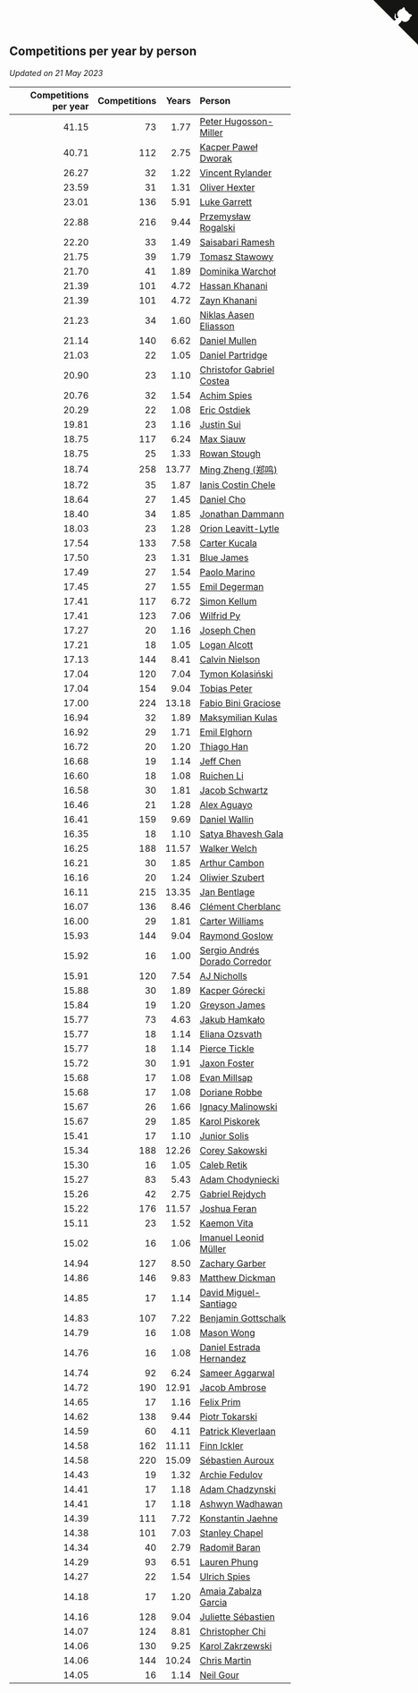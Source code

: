 ## Competitions per year by person

*Updated on 21 May 2023*

| Competitions per year | Competitions | Years | Person |
| ---: | ---: | ---: | :--- |
| 41.15 | 73 | 1.77 | [Peter Hugosson-Miller](https://www.worldcubeassociation.org/persons/2021HUGO01) |
| 40.71 | 112 | 2.75 | [Kacper Paweł Dworak](https://www.worldcubeassociation.org/persons/2020DWOR01) |
| 26.27 | 32 | 1.22 | [Vincent Rylander](https://www.worldcubeassociation.org/persons/2022RYLA01) |
| 23.59 | 31 | 1.31 | [Oliver Hexter](https://www.worldcubeassociation.org/persons/2022HEXT01) |
| 23.01 | 136 | 5.91 | [Luke Garrett](https://www.worldcubeassociation.org/persons/2017GARR05) |
| 22.88 | 216 | 9.44 | [Przemysław Rogalski](https://www.worldcubeassociation.org/persons/2013ROGA02) |
| 22.20 | 33 | 1.49 | [Saisabari Ramesh](https://www.worldcubeassociation.org/persons/2021RAME01) |
| 21.75 | 39 | 1.79 | [Tomasz Stawowy](https://www.worldcubeassociation.org/persons/2021STAW01) |
| 21.70 | 41 | 1.89 | [Dominika Warchoł](https://www.worldcubeassociation.org/persons/2021WARC01) |
| 21.39 | 101 | 4.72 | [Hassan Khanani](https://www.worldcubeassociation.org/persons/2018KHAN26) |
| 21.39 | 101 | 4.72 | [Zayn Khanani](https://www.worldcubeassociation.org/persons/2018KHAN28) |
| 21.23 | 34 | 1.60 | [Niklas Aasen Eliasson](https://www.worldcubeassociation.org/persons/2021ELIA01) |
| 21.14 | 140 | 6.62 | [Daniel Mullen](https://www.worldcubeassociation.org/persons/2016MULL04) |
| 21.03 | 22 | 1.05 | [Daniel Partridge](https://www.worldcubeassociation.org/persons/2022PART02) |
| 20.90 | 23 | 1.10 | [Christofor Gabriel Costea](https://www.worldcubeassociation.org/persons/2022COST03) |
| 20.76 | 32 | 1.54 | [Achim Spies](https://www.worldcubeassociation.org/persons/2021SPIE01) |
| 20.29 | 22 | 1.08 | [Eric Ostdiek](https://www.worldcubeassociation.org/persons/2022OSTD01) |
| 19.81 | 23 | 1.16 | [Justin Sui](https://www.worldcubeassociation.org/persons/2022SUIJ01) |
| 18.75 | 117 | 6.24 | [Max Siauw](https://www.worldcubeassociation.org/persons/2017SIAU02) |
| 18.75 | 25 | 1.33 | [Rowan Stough](https://www.worldcubeassociation.org/persons/2022STOU01) |
| 18.74 | 258 | 13.77 | [Ming Zheng (郑鸣)](https://www.worldcubeassociation.org/persons/2009ZHEN11) |
| 18.72 | 35 | 1.87 | [Ianis Costin Chele](https://www.worldcubeassociation.org/persons/2021CHEL01) |
| 18.64 | 27 | 1.45 | [Daniel Cho](https://www.worldcubeassociation.org/persons/2021CHOD01) |
| 18.40 | 34 | 1.85 | [Jonathan Dammann](https://www.worldcubeassociation.org/persons/2021DAMM01) |
| 18.03 | 23 | 1.28 | [Orion Leavitt-Lytle](https://www.worldcubeassociation.org/persons/2022LEAV01) |
| 17.54 | 133 | 7.58 | [Carter Kucala](https://www.worldcubeassociation.org/persons/2015KUCA01) |
| 17.50 | 23 | 1.31 | [Blue James](https://www.worldcubeassociation.org/persons/2022JAME01) |
| 17.49 | 27 | 1.54 | [Paolo Marino](https://www.worldcubeassociation.org/persons/2021MARI04) |
| 17.45 | 27 | 1.55 | [Emil Degerman](https://www.worldcubeassociation.org/persons/2021DEGE01) |
| 17.41 | 117 | 6.72 | [Simon Kellum](https://www.worldcubeassociation.org/persons/2016KELL12) |
| 17.41 | 123 | 7.06 | [Wilfrid Py](https://www.worldcubeassociation.org/persons/2016PYWI01) |
| 17.27 | 20 | 1.16 | [Joseph Chen](https://www.worldcubeassociation.org/persons/2022CHEN16) |
| 17.21 | 18 | 1.05 | [Logan Alcott](https://www.worldcubeassociation.org/persons/2022ALCO02) |
| 17.13 | 144 | 8.41 | [Calvin Nielson](https://www.worldcubeassociation.org/persons/2014NIEL03) |
| 17.04 | 120 | 7.04 | [Tymon Kolasiński](https://www.worldcubeassociation.org/persons/2016KOLA02) |
| 17.04 | 154 | 9.04 | [Tobias Peter](https://www.worldcubeassociation.org/persons/2014PETE03) |
| 17.00 | 224 | 13.18 | [Fabio Bini Graciose](https://www.worldcubeassociation.org/persons/2010GRAC02) |
| 16.94 | 32 | 1.89 | [Maksymilian Kulas](https://www.worldcubeassociation.org/persons/2021KULA02) |
| 16.92 | 29 | 1.71 | [Emil Elghorn](https://www.worldcubeassociation.org/persons/2021ELGH01) |
| 16.72 | 20 | 1.20 | [Thiago Han](https://www.worldcubeassociation.org/persons/2022HANT01) |
| 16.68 | 19 | 1.14 | [Jeff Chen](https://www.worldcubeassociation.org/persons/2022CHEN19) |
| 16.60 | 18 | 1.08 | [Ruichen Li](https://www.worldcubeassociation.org/persons/2022LIRU02) |
| 16.58 | 30 | 1.81 | [Jacob Schwartz](https://www.worldcubeassociation.org/persons/2021SCHW01) |
| 16.46 | 21 | 1.28 | [Alex Aguayo](https://www.worldcubeassociation.org/persons/2022AGUA01) |
| 16.41 | 159 | 9.69 | [Daniel Wallin](https://www.worldcubeassociation.org/persons/2013WALL03) |
| 16.35 | 18 | 1.10 | [Satya Bhavesh Gala](https://www.worldcubeassociation.org/persons/2022GALA03) |
| 16.25 | 188 | 11.57 | [Walker Welch](https://www.worldcubeassociation.org/persons/2011WELC01) |
| 16.21 | 30 | 1.85 | [Arthur Cambon](https://www.worldcubeassociation.org/persons/2021CAMB01) |
| 16.16 | 20 | 1.24 | [Oliwier Szubert](https://www.worldcubeassociation.org/persons/2022SZUB01) |
| 16.11 | 215 | 13.35 | [Jan Bentlage](https://www.worldcubeassociation.org/persons/2010BENT01) |
| 16.07 | 136 | 8.46 | [Clément Cherblanc](https://www.worldcubeassociation.org/persons/2014CHER05) |
| 16.00 | 29 | 1.81 | [Carter Williams](https://www.worldcubeassociation.org/persons/2021WILL06) |
| 15.93 | 144 | 9.04 | [Raymond Goslow](https://www.worldcubeassociation.org/persons/2014GOSL01) |
| 15.92 | 16 | 1.00 | [Sergio Andrés Dorado Corredor](https://www.worldcubeassociation.org/persons/2022CORR05) |
| 15.91 | 120 | 7.54 | [AJ Nicholls](https://www.worldcubeassociation.org/persons/2015NICH04) |
| 15.88 | 30 | 1.89 | [Kacper Górecki](https://www.worldcubeassociation.org/persons/2021GORE01) |
| 15.84 | 19 | 1.20 | [Greyson James](https://www.worldcubeassociation.org/persons/2022JAME02) |
| 15.77 | 73 | 4.63 | [Jakub Hamkało](https://www.worldcubeassociation.org/persons/2018HAMK01) |
| 15.77 | 18 | 1.14 | [Eliana Ozsvath](https://www.worldcubeassociation.org/persons/2022OZSV01) |
| 15.77 | 18 | 1.14 | [Pierce Tickle](https://www.worldcubeassociation.org/persons/2022TICK01) |
| 15.72 | 30 | 1.91 | [Jaxon Foster](https://www.worldcubeassociation.org/persons/2021FOST01) |
| 15.68 | 17 | 1.08 | [Evan Millsap](https://www.worldcubeassociation.org/persons/2022MILL05) |
| 15.68 | 17 | 1.08 | [Doriane Robbe](https://www.worldcubeassociation.org/persons/2022ROBB03) |
| 15.67 | 26 | 1.66 | [Ignacy Malinowski](https://www.worldcubeassociation.org/persons/2021MALI02) |
| 15.67 | 29 | 1.85 | [Karol Piskorek](https://www.worldcubeassociation.org/persons/2021PISK01) |
| 15.41 | 17 | 1.10 | [Junior Solis](https://www.worldcubeassociation.org/persons/2022SOLI03) |
| 15.34 | 188 | 12.26 | [Corey Sakowski](https://www.worldcubeassociation.org/persons/2011SAKO01) |
| 15.30 | 16 | 1.05 | [Caleb Retik](https://www.worldcubeassociation.org/persons/2022RETI01) |
| 15.27 | 83 | 5.43 | [Adam Chodyniecki](https://www.worldcubeassociation.org/persons/2017CHOD02) |
| 15.26 | 42 | 2.75 | [Gabriel Rejdych](https://www.worldcubeassociation.org/persons/2020REJD01) |
| 15.22 | 176 | 11.57 | [Joshua Feran](https://www.worldcubeassociation.org/persons/2011FERA01) |
| 15.11 | 23 | 1.52 | [Kaemon Vita](https://www.worldcubeassociation.org/persons/2021VITA01) |
| 15.02 | 16 | 1.06 | [Imanuel Leonid Müller](https://www.worldcubeassociation.org/persons/2022MULL02) |
| 14.94 | 127 | 8.50 | [Zachary Garber](https://www.worldcubeassociation.org/persons/2014GARB01) |
| 14.86 | 146 | 9.83 | [Matthew Dickman](https://www.worldcubeassociation.org/persons/2013DICK01) |
| 14.85 | 17 | 1.14 | [David Miguel-Santiago](https://www.worldcubeassociation.org/persons/2022MIGU02) |
| 14.83 | 107 | 7.22 | [Benjamin Gottschalk](https://www.worldcubeassociation.org/persons/2016GOTT01) |
| 14.79 | 16 | 1.08 | [Mason Wong](https://www.worldcubeassociation.org/persons/2022WONG03) |
| 14.76 | 16 | 1.08 | [Daniel Estrada Hernandez](https://www.worldcubeassociation.org/persons/2022HERN07) |
| 14.74 | 92 | 6.24 | [Sameer Aggarwal](https://www.worldcubeassociation.org/persons/2017AGGA01) |
| 14.72 | 190 | 12.91 | [Jacob Ambrose](https://www.worldcubeassociation.org/persons/2010AMBR01) |
| 14.65 | 17 | 1.16 | [Felix Prim](https://www.worldcubeassociation.org/persons/2022PRIM01) |
| 14.62 | 138 | 9.44 | [Piotr Tokarski](https://www.worldcubeassociation.org/persons/2013TOKA01) |
| 14.59 | 60 | 4.11 | [Patrick Kleverlaan](https://www.worldcubeassociation.org/persons/2019KLEV01) |
| 14.58 | 162 | 11.11 | [Finn Ickler](https://www.worldcubeassociation.org/persons/2012ICKL01) |
| 14.58 | 220 | 15.09 | [Sébastien Auroux](https://www.worldcubeassociation.org/persons/2008AURO01) |
| 14.43 | 19 | 1.32 | [Archie Fedulov](https://www.worldcubeassociation.org/persons/2022FEDU01) |
| 14.41 | 17 | 1.18 | [Adam Chadzynski](https://www.worldcubeassociation.org/persons/2022CHAD02) |
| 14.41 | 17 | 1.18 | [Ashwyn Wadhawan](https://www.worldcubeassociation.org/persons/2022WADH02) |
| 14.39 | 111 | 7.72 | [Konstantin Jaehne](https://www.worldcubeassociation.org/persons/2015JAEH01) |
| 14.38 | 101 | 7.03 | [Stanley Chapel](https://www.worldcubeassociation.org/persons/2016CHAP04) |
| 14.34 | 40 | 2.79 | [Radomił Baran](https://www.worldcubeassociation.org/persons/2020BARA02) |
| 14.29 | 93 | 6.51 | [Lauren Phung](https://www.worldcubeassociation.org/persons/2016PHUN02) |
| 14.27 | 22 | 1.54 | [Ulrich Spies](https://www.worldcubeassociation.org/persons/2021SPIE02) |
| 14.18 | 17 | 1.20 | [Amaia Zabalza Garcia](https://www.worldcubeassociation.org/persons/2022GARC03) |
| 14.16 | 128 | 9.04 | [Juliette Sébastien](https://www.worldcubeassociation.org/persons/2014SEBA01) |
| 14.07 | 124 | 8.81 | [Christopher Chi](https://www.worldcubeassociation.org/persons/2014CHIC01) |
| 14.06 | 130 | 9.25 | [Karol Zakrzewski](https://www.worldcubeassociation.org/persons/2014ZAKR01) |
| 14.06 | 144 | 10.24 | [Chris Martin](https://www.worldcubeassociation.org/persons/2013MART03) |
| 14.05 | 16 | 1.14 | [Neil Gour](https://www.worldcubeassociation.org/persons/2022GOUR01) |


<a href="https://github.com/jonatanklosko/wca_statistics" class="github-corner" aria-label="View source on Github"><svg width="80" height="80" viewBox="0 0 250 250" style="fill:#151513; color:#fff; position: absolute; top: 0; border: 0; right: 0;" aria-hidden="true"><path d="M0,0 L115,115 L130,115 L142,142 L250,250 L250,0 Z"></path><path d="M128.3,109.0 C113.8,99.7 119.0,89.6 119.0,89.6 C122.0,82.7 120.5,78.6 120.5,78.6 C119.2,72.0 123.4,76.3 123.4,76.3 C127.3,80.9 125.5,87.3 125.5,87.3 C122.9,97.6 130.6,101.9 134.4,103.2" fill="currentColor" style="transform-origin: 130px 106px;" class="octo-arm"></path><path d="M115.0,115.0 C114.9,115.1 118.7,116.5 119.8,115.4 L133.7,101.6 C136.9,99.2 139.9,98.4 142.2,98.6 C133.8,88.0 127.5,74.4 143.8,58.0 C148.5,53.4 154.0,51.2 159.7,51.0 C160.3,49.4 163.2,43.6 171.4,40.1 C171.4,40.1 176.1,42.5 178.8,56.2 C183.1,58.6 187.2,61.8 190.9,65.4 C194.5,69.0 197.7,73.2 200.1,77.6 C213.8,80.2 216.3,84.9 216.3,84.9 C212.7,93.1 206.9,96.0 205.4,96.6 C205.1,102.4 203.0,107.8 198.3,112.5 C181.9,128.9 168.3,122.5 157.7,114.1 C157.9,116.9 156.7,120.9 152.7,124.9 L141.0,136.5 C139.8,137.7 141.6,141.9 141.8,141.8 Z" fill="currentColor" class="octo-body"></path></svg></a><style>.github-corner:hover .octo-arm{animation:octocat-wave 560ms ease-in-out}@keyframes octocat-wave{0%,100%{transform:rotate(0)}20%,60%{transform:rotate(-25deg)}40%,80%{transform:rotate(10deg)}}@media (max-width:500px){.github-corner:hover .octo-arm{animation:none}.github-corner .octo-arm{animation:octocat-wave 560ms ease-in-out}}</style>
